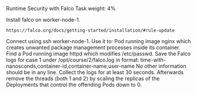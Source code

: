 Runtime Security with Falco
Task weight: 4%


Install falco on worker-node-1.
```` 
https://falco.org/docs/getting-started/installation/#rule-update
````
Connect using ssh worker-node-1. Use it to:
Pod running image nginx which creates unwanted package management processes inside its container. Find a Pod running image httpd which modifies /etc/passwd. Save the Falco logs for case 1 under /opt/course/2/falco.log in format:
time-with-nanosconds,container-id,container-name,user-name
No other information should be in any line. Collect the logs for at least 30 seconds.
Afterwards remove the threads (both 1 and 2) by scaling the replicas of the Deployments that control the offending Pods down to 0.